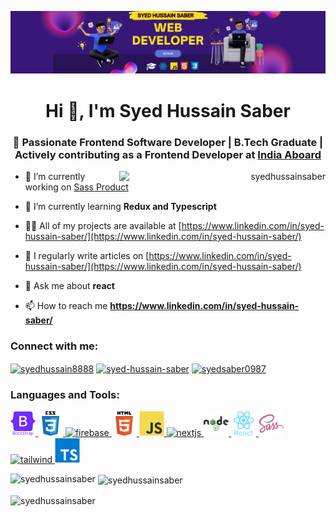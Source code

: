 ![Header](./banner.png)
<h1 align="center">Hi 👋, I'm Syed Hussain Saber</h1>
<h3 align="center">🚀 Passionate Frontend Software Developer | B.Tech Graduate | Actively contributing as a Frontend Developer at <a href="https://www.newindiaabroad.com/">India Aboard</a></h3>

<p align="right"> <img align="right" src="https://cdn.dribbble.com/users/2131993/screenshots/4948736/thoughtworks-gif_dribbble.gif"
 width="330" alt="syedhussainsaber" />  </p>

- 🔭 I’m currently working on [Sass Product](https://whereuelevate.com)

- 🌱 I’m currently learning **Redux and Typescript**

- 👨‍💻 All of my projects are available at [https://www.linkedin.com/in/syed-hussain-saber/](https://www.linkedin.com/in/syed-hussain-saber/)

- 📝 I regularly write articles on [https://www.linkedin.com/in/syed-hussain-saber/](https://www.linkedin.com/in/syed-hussain-saber/)

- 💬 Ask me about **react**

- 📫 How to reach me **https://www.linkedin.com/in/syed-hussain-saber/**

<h3 align="left">Connect with me:</h3>
<p align="left">
<a href="https://twitter.com/syedhussain8888" target="blank"><img align="center" src="https://raw.githubusercontent.com/rahuldkjain/github-profile-readme-generator/master/src/images/icons/Social/twitter.svg" alt="syedhussain8888" height="30" width="40" /></a>
<a href="https://linkedin.com/in/syed-hussain-saber" target="blank"><img align="center" src="https://raw.githubusercontent.com/rahuldkjain/github-profile-readme-generator/master/src/images/icons/Social/linked-in-alt.svg" alt="syed-hussain-saber" height="30" width="40" /></a>
<a href="https://instagram.com/syedsaber0987" target="blank"><img align="center" src="https://raw.githubusercontent.com/rahuldkjain/github-profile-readme-generator/master/src/images/icons/Social/instagram.svg" alt="syedsaber0987" height="30" width="40" /></a>
</p>

<h3 align="left">Languages and Tools:</h3>
<p align="left"> <a href="https://getbootstrap.com" target="_blank" rel="noreferrer"> <img src="https://raw.githubusercontent.com/devicons/devicon/master/icons/bootstrap/bootstrap-plain-wordmark.svg" alt="bootstrap" width="40" height="40"/> </a> <a href="https://www.w3schools.com/css/" target="_blank" rel="noreferrer"> <img src="https://raw.githubusercontent.com/devicons/devicon/master/icons/css3/css3-original-wordmark.svg" alt="css3" width="40" height="40"/> </a> <a href="https://firebase.google.com/" target="_blank" rel="noreferrer"> <img src="https://www.vectorlogo.zone/logos/firebase/firebase-icon.svg" alt="firebase" width="40" height="40"/> </a> <a href="https://www.w3.org/html/" target="_blank" rel="noreferrer"> <img src="https://raw.githubusercontent.com/devicons/devicon/master/icons/html5/html5-original-wordmark.svg" alt="html5" width="40" height="40"/> </a> <a href="https://developer.mozilla.org/en-US/docs/Web/JavaScript" target="_blank" rel="noreferrer"> <img src="https://raw.githubusercontent.com/devicons/devicon/master/icons/javascript/javascript-original.svg" alt="javascript" width="40" height="40"/> </a> <a href="https://nextjs.org/" target="_blank" rel="noreferrer"> <img src="https://cdn.worldvectorlogo.com/logos/nextjs-2.svg" alt="nextjs" width="40" height="40"/> </a> <a href="https://nodejs.org" target="_blank" rel="noreferrer"> <img src="https://raw.githubusercontent.com/devicons/devicon/master/icons/nodejs/nodejs-original-wordmark.svg" alt="nodejs" width="40" height="40"/> </a> <a href="https://reactjs.org/" target="_blank" rel="noreferrer"> <img src="https://raw.githubusercontent.com/devicons/devicon/master/icons/react/react-original-wordmark.svg" alt="react" width="40" height="40"/> </a> <a href="https://sass-lang.com" target="_blank" rel="noreferrer"> <img src="https://raw.githubusercontent.com/devicons/devicon/master/icons/sass/sass-original.svg" alt="sass" width="40" height="40"/> </a> <a href="https://tailwindcss.com/" target="_blank" rel="noreferrer"> <img src="https://www.vectorlogo.zone/logos/tailwindcss/tailwindcss-icon.svg" alt="tailwind" width="40" height="40"/> </a> <a href="https://www.typescriptlang.org/" target="_blank" rel="noreferrer"> <img src="https://raw.githubusercontent.com/devicons/devicon/master/icons/typescript/typescript-original.svg" alt="typescript" width="40" height="40"/> </a> </p>

<p><img align="left" src="https://github-readme-stats.vercel.app/api/top-langs?username=syedhussainsaber&show_icons=true&locale=en&layout=compact" alt="syedhussainsaber" /></p>

<p>&nbsp;<img align="center" src="https://github-readme-stats.vercel.app/api?username=syedhussainsaber&show_icons=true&locale=en" alt="syedhussainsaber" /></p>

<p><img align="center" src="https://github-readme-streak-stats.herokuapp.com/?user=syedhussainsaber&" alt="syedhussainsaber" /></p>

